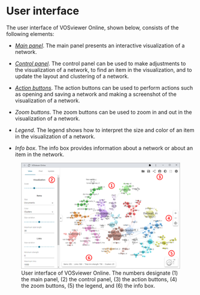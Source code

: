 # User interface

The user interface of VOSviewer Online, shown below, consists of the following elements:

- [*Main panel*](main-panel/). The main panel presents an interactive visualization of a network.

- [*Control panel*](control-panel/). The control panel can be used to make adjustments to the visualization of a network, to find an item in the visualization, and to update the layout and clustering of a network.

- [*Action buttons*](action-buttons/). The action buttons can be used to perform actions such as opening and saving a network and making a screenshot of the visualization of a network.

- *Zoom buttons*. The zoom buttons can be used to zoom in and out in the visualization of a network.

- *Legend*. The legend shows how to interpret the size and color of an item in the visualization of a network.

- *Info box*. The info box provides information about a network or about an item in the network.

<figure>
  <img src="/docs/assets/images/user_interface_annotated.png" />
  <figcaption>User interface of VOSviewer Online. The numbers designate (1) the main panel, (2) the control panel, (3) the action buttons, (4) the zoom buttons, (5) the legend, and (6) the info box.</figcaption>
</figure>

